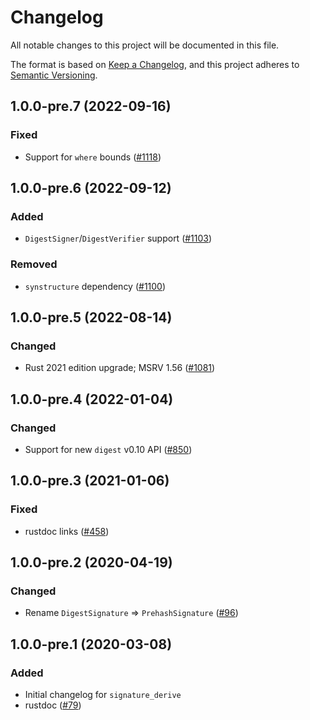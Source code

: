 # Changelog
All notable changes to this project will be documented in this file.

The format is based on [Keep a Changelog](https://keepachangelog.com/en/1.0.0/),
and this project adheres to [Semantic Versioning](https://semver.org/spec/v2.0.0.html).

## 1.0.0-pre.7 (2022-09-16)
### Fixed
- Support for `where` bounds ([#1118])

[#1118]: https://github.com/RustCrypto/traits/pull/1118

## 1.0.0-pre.6 (2022-09-12)
### Added
- `DigestSigner`/`DigestVerifier` support ([#1103])

### Removed
- `synstructure` dependency ([#1100])

[#1100]: https://github.com/RustCrypto/traits/pull/1100
[#1103]: https://github.com/RustCrypto/traits/pull/1103

## 1.0.0-pre.5 (2022-08-14)
### Changed
- Rust 2021 edition upgrade; MSRV 1.56 ([#1081])

[#1081]: https://github.com/RustCrypto/traits/pull/1081

## 1.0.0-pre.4 (2022-01-04)
### Changed
- Support for new `digest` v0.10 API ([#850])

[#850]: https://github.com/RustCrypto/traits/pull/850

## 1.0.0-pre.3 (2021-01-06)
### Fixed
- rustdoc links ([#458])

[#458]: https://github.com/RustCrypto/traits/pull/458

## 1.0.0-pre.2 (2020-04-19)
### Changed
- Rename `DigestSignature` => `PrehashSignature` ([#96])

[#96]: https://github.com/RustCrypto/traits/pull/96

## 1.0.0-pre.1 (2020-03-08)
### Added
- Initial changelog for `signature_derive`
- rustdoc ([#79])

[#79]: https://github.com/RustCrypto/traits/pull/79
